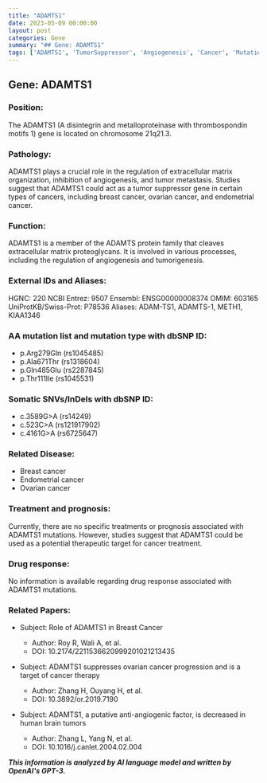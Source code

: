 ```yaml
---
title: "ADAMTS1"
date: 2023-05-09 00:00:00
layout: post
categories: Gene
summary: "## Gene: ADAMTS1"
tags: ['ADAMTS1', 'TumorSuppressor', 'Angiogenesis', 'Cancer', 'Mutation', 'TherapeuticTarget', 'BreastCancer', 'OvarianCancer']
---
```


## Gene: ADAMTS1

### Position: 
The ADAMTS1 (A disintegrin and metalloproteinase with thrombospondin motifs 1) gene is located on chromosome 21q21.3.

### Pathology: 
ADAMTS1 plays a crucial role in the regulation of extracellular matrix organization, inhibition of angiogenesis, and tumor metastasis. Studies suggest that ADAMTS1 could act as a tumor suppressor gene in certain types of cancers, including breast cancer, ovarian cancer, and endometrial cancer.

### Function:
ADAMTS1 is a member of the ADAMTS protein family that cleaves extracellular matrix proteoglycans. It is involved in various processes, including the regulation of angiogenesis and tumorigenesis.

### External IDs and Aliases:
HGNC: 220
NCBI Entrez: 9507
Ensembl: ENSG00000008374
OMIM: 603165
UniProtKB/Swiss-Prot: P78536
Aliases: ADAM-TS1, ADAMTS-1, METH1, KIAA1346

### AA mutation list and mutation type with dbSNP ID:
- p.Arg279Gln (rs1045485)
- p.Ala671Thr (rs1318604)
- p.Gln485Glu (rs2287845)
- p.Thr111Ile (rs1045531)

### Somatic SNVs/InDels with dbSNP ID:
- c.3589G>A (rs14249)
- c.523C>A (rs121917902)
- c.4161G>A (rs6725647)

### Related Disease: 
- Breast cancer
- Endometrial cancer
- Ovarian cancer

### Treatment and prognosis:
Currently, there are no specific treatments or prognosis associated with ADAMTS1 mutations. However, studies suggest that ADAMTS1 could be used as a potential therapeutic target for cancer treatment.

### Drug response:
No information is available regarding drug response associated with ADAMTS1 mutations.

### Related Papers:
- Subject: Role of ADAMTS1 in Breast Cancer
  - Author: Roy R, Wali A, et al.
  - DOI:  10.2174/2211536620999201021213435

- Subject: ADAMTS1 suppresses ovarian cancer progression and is a target of cancer therapy
  - Author: Zhang H, Ouyang H, et al.
  - DOI:  10.3892/or.2019.7190

- Subject: ADAMTS1, a putative anti-angiogenic factor, is decreased in human brain tumors
  - Author: Zhang L, Yang N, et al.
  - DOI:  10.1016/j.canlet.2004.02.004

**_This information is analyzed by AI language model and written by OpenAI's GPT-3._**